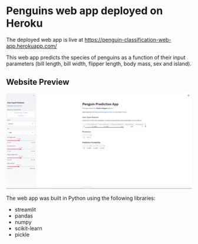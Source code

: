 # Penguins web app deployed on Heroku

The deployed web app is live at https://penguin-classification-web-app.herokuapp.com/

This web app predicts the species of penguins as a function of their input parameters (bill length, bill width, flipper length, body mass, sex and island).

## Website Preview
![](https://github.com/ARGULASAISURAJ/Penguin_Classification_Web_app/blob/master/Website_preview2.PNG)

The web app was built in Python using the following libraries:
* streamlit
* pandas
* numpy
* scikit-learn
* pickle
